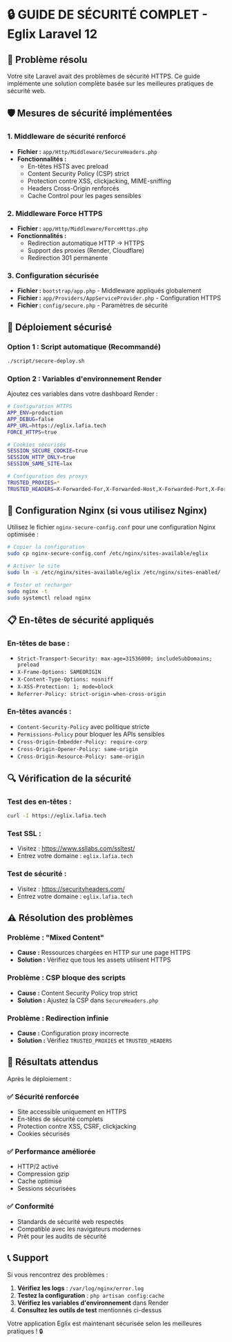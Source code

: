 # 🔒 GUIDE DE SÉCURITÉ COMPLET - Eglix Laravel 12

## 🎯 **Problème résolu**

Votre site Laravel avait des problèmes de sécurité HTTPS. Ce guide implémente une solution complète basée sur les meilleures pratiques de sécurité web.

## 🛡️ **Mesures de sécurité implémentées**

### 1. **Middleware de sécurité renforcé**
- **Fichier :** `app/Http/Middleware/SecureHeaders.php`
- **Fonctionnalités :**
  - En-têtes HSTS avec preload
  - Content Security Policy (CSP) strict
  - Protection contre XSS, clickjacking, MIME-sniffing
  - Headers Cross-Origin renforcés
  - Cache Control pour les pages sensibles

### 2. **Middleware Force HTTPS**
- **Fichier :** `app/Http/Middleware/ForceHttps.php`
- **Fonctionnalités :**
  - Redirection automatique HTTP → HTTPS
  - Support des proxies (Render, Cloudflare)
  - Redirection 301 permanente

### 3. **Configuration sécurisée**
- **Fichier :** `bootstrap/app.php` - Middleware appliqués globalement
- **Fichier :** `app/Providers/AppServiceProvider.php` - Configuration HTTPS
- **Fichier :** `config/secure.php` - Paramètres de sécurité

## 🚀 **Déploiement sécurisé**

### **Option 1 : Script automatique (Recommandé)**
```bash
./script/secure-deploy.sh
```

### **Option 2 : Variables d'environnement Render**
Ajoutez ces variables dans votre dashboard Render :

```bash
# Configuration HTTPS
APP_ENV=production
APP_DEBUG=false
APP_URL=https://eglix.lafia.tech
FORCE_HTTPS=true

# Cookies sécurisés
SESSION_SECURE_COOKIE=true
SESSION_HTTP_ONLY=true
SESSION_SAME_SITE=lax

# Configuration des proxys
TRUSTED_PROXIES=*
TRUSTED_HEADERS=X-Forwarded-For,X-Forwarded-Host,X-Forwarded-Port,X-Forwarded-Proto
```

## 🔧 **Configuration Nginx (si vous utilisez Nginx)**

Utilisez le fichier `nginx-secure-config.conf` pour une configuration Nginx optimisée :

```bash
# Copier la configuration
sudo cp nginx-secure-config.conf /etc/nginx/sites-available/eglix

# Activer le site
sudo ln -s /etc/nginx/sites-available/eglix /etc/nginx/sites-enabled/

# Tester et recharger
sudo nginx -t
sudo systemctl reload nginx
```

## 📋 **En-têtes de sécurité appliqués**

### **En-têtes de base :**
- `Strict-Transport-Security: max-age=31536000; includeSubDomains; preload`
- `X-Frame-Options: SAMEORIGIN`
- `X-Content-Type-Options: nosniff`
- `X-XSS-Protection: 1; mode=block`
- `Referrer-Policy: strict-origin-when-cross-origin`

### **En-têtes avancés :**
- `Content-Security-Policy` avec politique stricte
- `Permissions-Policy` pour bloquer les APIs sensibles
- `Cross-Origin-Embedder-Policy: require-corp`
- `Cross-Origin-Opener-Policy: same-origin`
- `Cross-Origin-Resource-Policy: same-origin`

## 🔍 **Vérification de la sécurité**

### **Test des en-têtes :**
```bash
curl -I https://eglix.lafia.tech
```

### **Test SSL :**
- Visitez : https://www.ssllabs.com/ssltest/
- Entrez votre domaine : `eglix.lafia.tech`

### **Test de sécurité :**
- Visitez : https://securityheaders.com/
- Entrez votre domaine : `eglix.lafia.tech`

## ⚠️ **Résolution des problèmes**

### **Problème : "Mixed Content"**
- **Cause :** Ressources chargées en HTTP sur une page HTTPS
- **Solution :** Vérifiez que tous les assets utilisent HTTPS

### **Problème : CSP bloque des scripts**
- **Cause :** Content Security Policy trop strict
- **Solution :** Ajustez la CSP dans `SecureHeaders.php`

### **Problème : Redirection infinie**
- **Cause :** Configuration proxy incorrecte
- **Solution :** Vérifiez `TRUSTED_PROXIES` et `TRUSTED_HEADERS`

## 🎉 **Résultats attendus**

Après le déploiement :

### ✅ **Sécurité renforcée**
- Site accessible uniquement en HTTPS
- En-têtes de sécurité complets
- Protection contre XSS, CSRF, clickjacking
- Cookies sécurisés

### ✅ **Performance améliorée**
- HTTP/2 activé
- Compression gzip
- Cache optimisé
- Sessions sécurisées

### ✅ **Conformité**
- Standards de sécurité web respectés
- Compatible avec les navigateurs modernes
- Prêt pour les audits de sécurité

## 📞 **Support**

Si vous rencontrez des problèmes :

1. **Vérifiez les logs** : `/var/log/nginx/error.log`
2. **Testez la configuration** : `php artisan config:cache`
3. **Vérifiez les variables d'environnement** dans Render
4. **Consultez les outils de test** mentionnés ci-dessus

Votre application Eglix est maintenant sécurisée selon les meilleures pratiques ! 🔒
